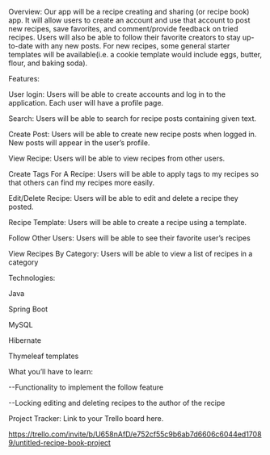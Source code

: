 Overview:
	Our app will be a recipe creating and sharing (or recipe book) app. It will allow users to create an account and use that account to post new recipes, save favorites, and comment/provide feedback on tried recipes. Users will also be able to follow their favorite creators to stay up-to-date with any new posts. For new recipes, some general starter templates will be available(i.e. a cookie template would include eggs, butter, flour, and baking soda).

Features: 

User login: Users will be able to create accounts and log in to the application. Each user will have a profile page.

Search: Users will be able to search for recipe posts containing given text.

Create Post: Users will be able to create new recipe posts when logged in. New posts will appear in the user’s profile.

View Recipe: Users will be able to view recipes from other users.

Create Tags For A Recipe: Users will be able to apply tags to my recipes so that others can find my recipes more easily.

Edit/Delete Recipe: Users will be able to edit and delete a recipe they posted.

Recipe Template: Users will be able to create a recipe using a template.

Follow Other Users: Users will be able to see their favorite user’s recipes 

View Recipes By Category: Users will be able to view a list of recipes in a category

Technologies: 

Java                                             

Spring Boot

MySQL

Hibernate

Thymeleaf templates

What you’ll have to learn: 

--Functionality to implement the follow feature

--Locking editing and deleting recipes to the author of the recipe
 
Project Tracker: Link to your Trello board here.

https://trello.com/invite/b/U658nAfD/e752cf55c9b6ab7d6606c6044ed17089/untitled-recipe-book-project
 

